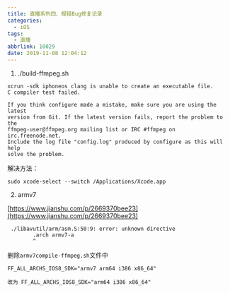 ```yaml
---
title: 直播系列四、报错Bug修复记录
categories:
  - iOS
tags:
  - 直播
abbrlink: 10029
date: 2019-11-08 12:04:12
---
```



1. ./build-ffmpeg.sh

```
xcrun -sdk iphoneos clang is unable to create an executable file.
C compiler test failed.

If you think configure made a mistake, make sure you are using the latest
version from Git. If the latest version fails, report the problem to the
ffmpeg-user@ffmpeg.org mailing list or IRC #ffmpeg on irc.freenode.net.
Include the log file "config.log" produced by configure as this will help
solve the problem.

```
解决方法：

    sudo xcode-select --switch /Applications/Xcode.app
    
2. armv7

[https://www.jianshu.com/p/2669370bee23](https://www.jianshu.com/p/2669370bee23)

```
 ./libavutil/arm/asm.S:50:9: error: unknown directive
        .arch armv7-a
        ^
```
删除`armv7compile-ffmpeg.sh`文件中 

```
FF_ALL_ARCHS_IOS8_SDK="armv7 arm64 i386 x86_64"

改为 FF_ALL_ARCHS_IOS8_SDK="arm64 i386 x86_64"
```